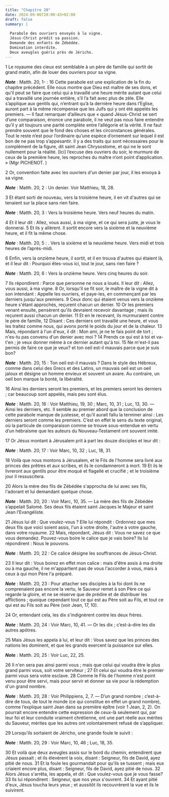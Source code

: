 ```yaml
---
title: "Chapitre 20"
date: 2024-09-06T20:00:43+02:00
draft: false
summary: |
  
  Parabole des ouvriers envoyés à la vigne.
  Jésus-Christ prédit sa passion.
  Demande des enfants de Zébédée.
  Domination interdite.
  Deux aveugles guéris près de Jéricho.
---
```



1 Le royaume des cieux est semblable à un père de famille qui sortit de grand matin, afin de louer des ouvriers pour sa vigne.

***Note*** :  Matth. 20, 1- : 16 Cette parabole est une explication de la fin du chapitre précédent. Elle nous montre que Dieu est maître de ses dons, et qu’il peut se faire que celui qui a travaillé une heure mérite autant que celui qui a travaillé une journée entière, s’il l’a fait avec plus de zèle. Elle s’applique aux gentils qui, n’entrant qu’à la dernière heure dans l’Eglise, auront part à la même récompense que les Juifs qui y ont été appelés les premiers. ― Il faut remarquer d’ailleurs que « quand Jésus-Christ se sert d’une comparaison, énonce une parabole, il ne veut pas nous faire entendre qu’il y ait toujours une parité complète entre l’allégorie et la vérité. Il ne faut prendre souvent que le fond des choses et les circonstances générales. Tout le reste n’est pour l’ordinaire qu’une espèce d’ornement sur lequel il est bon de ne pas trop s’appesantir. Il y a des traits qui sont nécessaires pour le complément de la figure, dit saint Jean Chrysostome, et qui ne le sont nullement pour la réalité. [Ici]
l’excuse des ouvriers du soir, le murmure de ceux de la première heure, les reproches du maître n’ont point d’application. » (Mgr PICHENOT. )

2 Or, convention faite avec les ouvriers d'un denier par jour, il les envoya à sa vigne.

***Note*** :  Matth. 20, 2 : Un denier. Voir Matthieu, 18, 28.

3 Et étant sorti de nouveau, vers la troisième heure, il en vit d'autres qui se tenaient sur la place sans rien faire.

***Note*** :  Matth. 20, 3 : Vers la troisième heure. Vers neuf heures du matin.

4 Et il leur dit : Allez, vous aussi, à ma vigne, et ce qui sera juste, je vous le donnerai. 5 Et ils y allèrent. Il sortit encore vers la sixième et la neuvième heure, et il fit la même chose.

***Note*** :  Matth. 20, 5 : . Vers la sixième et la neuvième heure. Vers midi et trois heures de l’après-midi.

6 Enfin, vers la onzième heure, il sortit, et il en trouva d'autres qui étaient là, et il leur dit : Pourquoi êtes-vous ici, tout le jour, sans rien faire ?

***Note*** :  Matth. 20, 6 : Vers la onzième heure. Vers cinq heures du soir.

7 Ils répondirent : Parce que personne ne nous a loués. Il leur dit : Allez, vous aussi, à ma vigne. 8 Or, lorsqu'il se fit soir, le maître de la vigne dit à son intendant : Appelle les ouvriers, et paye-les, en commençant par les derniers jusqu'aux premiers. 9 Ceux donc qui étaient venus vers la onzième heure s'étant approchés, reçurent chacun un denier. 10 Or les premiers venant ensuite, pensèrent qu'ils devraient recevoir davantage ; mais ils reçurent aussi chacun un denier. 11 Et en le recevant, ils murmuraient contre le père de famille, 12 Disant : Ces derniers ont travaillé une heure, et vous les traitez comme nous, qui avons porté le poids du jour et de la chaleur. 13 Mais, répondant à l'un d'eux, il dit : Mon ami, je ne te fais point de tort ; n'es-tu pas convenu d'un denier avec moi ? 14 Prends ce qui est à toi et va-t'en ; je veux donner même à ce dernier autant qu'à toi. 15 Ne m'est-il pas permis de faire ce que je veux? et ton oeil est-il mauvais parce que je suis bon?

***Note*** :  Matth. 20, 15 : Ton oeil est-il mauvais ? Dans le style des Hébreux, comme dans celui des Grecs et des Latins, un mauvais oeil est un oeil jaloux et désigne un homme envieux et souvent un avare. Au contraire, un oeil bon marque la bonté, la libéralité.

16 Ainsi les derniers seront les premiers, et les premiers seront les derniers ; car beaucoup sont appelés, mais peu sont élus.

***Note*** :  Matth. 20, 16 : Voir Matthieu, 19, 30 ; Marc, 10, 31 ; Luc, 13, 30. ― Ainsi les derniers, etc. Il semble au premier abord que la conclusion de cette parabole manque de justesse, et qu’il aurait fallu la terminer ainsi : Les derniers seront comme les premiers. C’est en effet le sens du texte original, où la particule de comparaison comme se trouve sous-entendue en vertu d’un hébraïsme que les auteurs du Nouveau-Testament ont souvent imité.


17 Or Jésus montant à Jérusalem prit à part les douze disciples et leur dit :

***Note*** :  Matth. 20, 17 : Voir Marc, 10, 32 ; Luc, 18, 31.

18 Voilà que nous montons à Jérusalem, et le Fils de l'homme sera livré aux princes des prêtres et aux scribes, et ils le condamneront à mort. 19 Et ils le livreront aux gentils pour être moqué et flagellé et crucifié ; et le troisième jour il ressuscitera.


20 Alors la mère des fils de Zébédée s'approcha de lui avec ses fils, l'adorant et lui demandant quelque chose.

***Note*** :  Matth. 20, 20 : Voir Marc, 10, 35. ― La mère des fils de Zébédée s’appelait Salomé. Ses deux fils étaient saint Jacques le Majeur et saint Jean l’Evangéliste.

21 Jésus lui dit : Que voulez-vous ? Elle lui répondit : Ordonnez que mes deux fils que voici soient assis, l'un à votre droite, l'autre à votre gauche, dans votre royaume. 22 Mais, répondant, Jésus dit : Vous ne savez ce que vous demandez. Pouvez-vous boire le calice que je vais boire? Ils lui répondirent : Nous le pouvons.

***Note*** :  Matth. 20, 22 : Ce calice désigne les souffrances de Jésus-Christ.

23 Il leur dit : Vous boirez en effet mon calice : mais d'être assis à ma droite ou à ma gauche, il ne m'appartient pas de vous l'accorder à vous, mais à ceux à qui mon Père l'a préparé.

***Note*** :  Matth. 20, 23 : Pour attacher ses disciples à la foi dont ils ne comprenaient pas encore la vertu, le Sauveur remet à son Père ce qui regarde la gloire, et ne se réserve que de prédire et de distribuer les afflictions ; quoique cependant tout ce qui est au Père soit au Fils, et tout ce qui est au Fils soit au Père (voir Jean, 17, 10).

24 Or, entendant cela, les dix s'indignèrent contre les deux frères.

***Note*** :  Matth. 20, 24 : Voir Marc, 10, 41. ― Or les dix ; c’est-à-dire les dix autres apôtres.

25 Mais Jésus les appela à lui, et leur dit : Vous savez que les princes des nations les dominent, et que les grands exercent la puissance sur elles.

***Note*** :  Matth. 20, 25 : Voir Luc, 22, 25.

26 Il n'en sera pas ainsi parmi vous ; mais que celui qui voudra être le plus grand parmi vous, soit votre serviteur ; 27 Et celui qui voudra être le premier parmi vous sera votre esclave. 28 Comme le Fils de l'homme n'est point venu pour être servi, mais pour servir et donner sa vie pour la rédemption d'un grand nombre.

***Note*** :  Matth. 20, 28 : Voir Philippiens, 2, 7. ― D’un grand nombre ; c’est-à-dire de tous, de tout le monde (ce qui constitue en effet un grand nombre), comme l’explique saint Jean dans sa première épître (voir 1 Jean, 2, 2). On pourrait encore entendre cette expression de ceux-là seulement qui, par leur foi et leur conduite vraiment chrétienne, ont une part réelle aux mérites du Sauveur, mérites que les autres ont volontairement refusé de s’appliquer.


29 Lorsqu'ils sortaient de Jéricho, une grande foule le suivit :

***Note*** :  Matth. 20, 29 : Voir Marc, 10, 46 ; Luc, 18, 35.

30 Et voilà que deux aveugles assis sur le bord du chemin, entendirent que Jésus passait ; et ils élevèrent la voix, disant : Seigneur, fils de David, ayez pitié de nous. 31 Et la foule les gourmandait pour qu'ils se tussent ; mais eux criaient encore plus, disant : Seigneur, fils de David, ayez pitié de nous. 32 Alors Jésus s'arrêta, les appela, et dit : Que voulez-vous que je vous fasse? 33 Ils lui répondirent : Seigneur, que nos yeux s'ouvrent. 34 Et ayant pitié d'eux, Jésus toucha leurs yeux ; et aussitôt ils recouvrèrent la vue et ils le suivirent.

